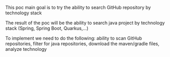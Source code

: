 This poc main goal is to try the ability to search GitHub repository by technology stack

The result of the poc will be the ability to search java project by technology stack (Spring, Spring Boot, Quarkus,...)

To implement we need to do the following:
ability to scan GitHub repositories, filter for java repositories, download the maven/gradle files, analyze technology
